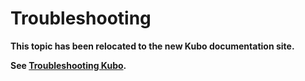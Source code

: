 # Troubleshooting

**This topic has been relocated to the new Kubo documentation site.** 

**See [Troubleshooting Kubo](https://docs-kubo.cfapps.io/managing/troubleshooting/).**
